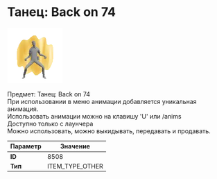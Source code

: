 # Танец: Back on 74

![Item Image](../img/8508.webp?raw=true)

Предмет: Танец: Back on 74<br>При использовании в меню анимации добавляется уникальная анимация.<br>Использовать анимации можно на клавишу 'U' или /anims<br>Доступно только с лаунчера<br>Можно использовать, можно выкидывать, передавать и продавать.


| Параметр | Значение |
|----------|----------|
| **ID** | 8508 |
| **Тип** | ITEM_TYPE_OTHER |

